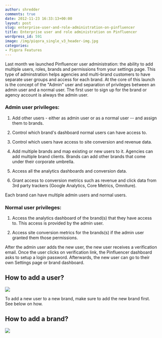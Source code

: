 ```yaml
---
author: shredder
comments: true
date: 2012-11-23 16:33:13+00:00
layout: post
slug: enterprise-user-and-role-administration-on-pinfluencer
title: Enterprise user and role administration on Pinfluencer
wordpress_id: 591
image: /img/piqora_single_v3_header-img.jpg
categories:
- Piqora Features
---
```


Last month we launched Pinfluencer user administration: the ability to add multiple users, roles, brands and permissions from your settings page. This type of adminstration helps agencies and multi-brand customers to have separate user groups and access for each brand. At the core of this launch is the concept of the "Admin" user and separation of privileges between an admin user and a normal user. The first user to sign up for the brand or agency account is always the admin user.<!-- more -->


### Admin user privileges:





	
  1. Add other users - either as admin user or as a normal user -- and assign them to brands.

	
  2. Control which brand's dashboard normal users can have access to.

	
  3. Control which users have access to site conversion and revenue data.

	
  4. Add multiple brands and map existing or new users to it. Agencies can add multiple brand clients. Brands can add other brands that come under their corporate umbrella.

	
  5. Access all the analytics dashboards and conversion data.

	
  6. Grant access to conversion metrics such as revenue and click data from 3rd party trackers (Google Analytics, Core Metrics, Omniture).


Each brand can have multiple admin users and normal users.


### Normal user privileges:





	
  1. Access the analytics dashboard of the brand(s) that they have access to. This access is provided by the admin user.

	
  2. Access site conversion metrics for the brands(s) if the admin user granted them those permissions.




After the admin user adds the new user, the new user receives a verification email. Once the user clicks on verification link, the Pinfluencer dashboard asks to setup a login password. Afterwards, the new user can go to their own Settings page or brand dashboard.








## How to add a user?




[![](http://blog.pinfluencer.com/wp-content/uploads/2012/11/useradmin-1024x541.png)](http://blog.pinfluencer.com/wp-content/uploads/2012/11/useradmin.png)




To add a new user to a new brand, make sure to add the new brand first. See below on how.


## How to add a brand?





[![](http://blog.pinfluencer.com/wp-content/uploads/2012/11/brandadmin-1024x611.png)](http://blog.pinfluencer.com/wp-content/uploads/2012/11/brandadmin.png)
